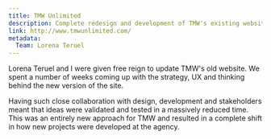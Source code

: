 ```yaml
---
title: TMW Unlimited
description: Complete redesign and development of TMW's existing website
link: http://www.tmwunlimited.com/
metadata:
  Team: Lorena Teruel
---
```


Lorena Teruel and I were given free reign to update TMW's old website. We spent a number of weeks coming up with the strategy, UX and thinking behind the new version of the site.

Having such close collaboration with design, development and stakeholders meant that ideas were validated and tested in a massively reduced time. This was an entirely new approach for TMW and resulted in a complete shift in how new projects were developed at the agency.
